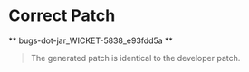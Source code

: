 # Correct Patch

** bugs-dot-jar_WICKET-5838_e93fdd5a **

> The generated patch is identical to the developer patch.